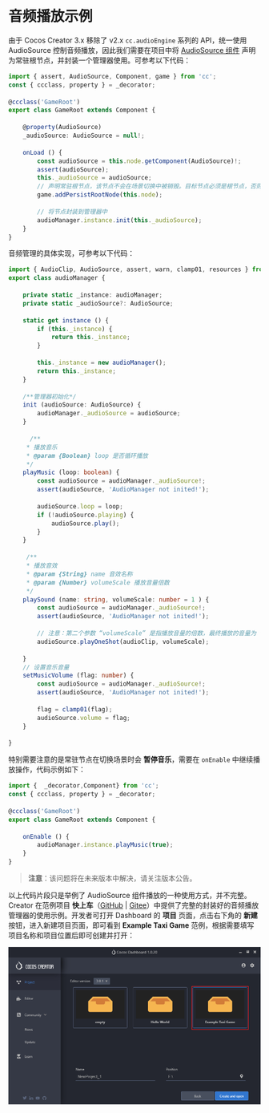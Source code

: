 # 音频播放示例

由于 Cocos Creator 3.x 移除了 v2.x `cc.audioEngine` 系列的 API，统一使用 AudioSource 控制音频播放，因此我们需要在项目中将 [AudioSource 组件](./audiosource.md) 声明为常驻根节点，并封装一个管理器使用。可参考以下代码：

```typescript
import { assert, AudioSource, Component, game } from 'cc';
const { ccclass, property } = _decorator;

@ccclass('GameRoot')
export class GameRoot extends Component {
    
    @property(AudioSource) 
    _audioSource: AudioSource = null!;

    onLoad () {
        const audioSource = this.node.getComponent(AudioSource)!;
        assert(audioSource);
        this._audioSource = audioSource;
        // 声明常驻根节点，该节点不会在场景切换中被销毁。目标节点必须是根节点，否则无效。
        game.addPersistRootNode(this.node);

        // 将节点封装到管理器中
        audioManager.instance.init(this._audioSource);
    }
}
```

音频管理的具体实现，可参考以下代码：

```typescript
import { AudioClip, AudioSource, assert, warn, clamp01, resources } from "cc";
export class audioManager {

    private static _instance: audioManager;
    private static _audioSource?: AudioSource;

    static get instance () {
        if (this._instance) {
            return this._instance;
        }

        this._instance = new audioManager();
        return this._instance;
    }

    /**管理器初始化*/
    init (audioSource: AudioSource) {
        audioManager._audioSource = audioSource;
    }

      /**
     * 播放音乐
     * @param {Boolean} loop 是否循环播放
     */
    playMusic (loop: boolean) {
        const audioSource = audioManager._audioSource!;
        assert(audioSource, 'AudioManager not inited!');

        audioSource.loop = loop;
        if (!audioSource.playing) {
            audioSource.play();
        }
    }

     /**
     * 播放音效
     * @param {String} name 音效名称
     * @param {Number} volumeScale 播放音量倍数
     */
    playSound (name: string, volumeScale: number = 1 ) {
        const audioSource = audioManager._audioSource!;
        assert(audioSource, 'AudioManager not inited!');
            
        // 注意：第二个参数 “volumeScale” 是指播放音量的倍数，最终播放的音量为 “audioSource.volume * volumeScale”
        audioSource.playOneShot(audioClip, volumeScale);

    }
    // 设置音乐音量
    setMusicVolume (flag: number) {
        const audioSource = audioManager._audioSource!;
        assert(audioSource, 'AudioManager not inited!');

        flag = clamp01(flag);
        audioSource.volume = flag;
    }

}
```

特别需要注意的是常驻节点在切换场景时会 **暂停音乐**，需要在 `onEnable` 中继续播放操作，代码示例如下：

```typescript
import {  _decorator,Component} from 'cc';
const { ccclass, property } = _decorator;

@ccclass('GameRoot')
export class GameRoot extends Component {

    onEnable () {
        audioManager.instance.playMusic(true);
    }
}

```

> **注意**：该问题将在未来版本中解决，请关注版本公告。

以上代码片段只是举例了 AudioSource 组件播放的一种使用方式，并不完整。Creator 在范例项目 **快上车**（[GitHub](https://github.com/cocos-creator/tutorial-taxi-game) | [Gitee](https://gitee.com/mirrors_cocos-creator/tutorial-taxi-game)）中提供了完整的封装好的音频播放管理器的使用示例。开发者可打开 Dashboard 的 **项目** 页面，点击右下角的 **新建** 按钮，进入新建项目页面，即可看到 **Example Taxi Game** 范例，根据需要填写项目名称和项目位置后即可创建并打开：

![audioEdit](audio/audioEdit.png)
